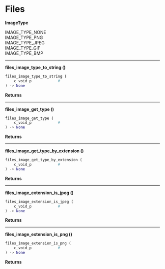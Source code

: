 # Files

**ImageType**

IMAGE_TYPE_NONE \
IMAGE_TYPE_PNG \
IMAGE_TYPE_JPEG \
IMAGE_TYPE_GIF \
IMAGE_TYPE_BMP

---

**files_image_type_to_string ()**

``` python
files_image_type_to_string (
	c_void_p			#
) -> None
```

**Returns**

---

**files_image_get_type ()**

``` python
files_image_get_type (
	c_void_p			#
) -> None
```

**Returns**

---

**files_image_get_type_by_extension ()**

``` python
files_image_get_type_by_extension (
	c_void_p			#
) -> None
```

**Returns**

---

**files_image_extension_is_jpeg ()**

``` python
files_image_extension_is_jpeg (
	c_void_p			#
) -> None
```

**Returns**

---

**files_image_extension_is_png ()**

``` python
files_image_extension_is_png (
	c_void_p			#
) -> None
```

**Returns**
